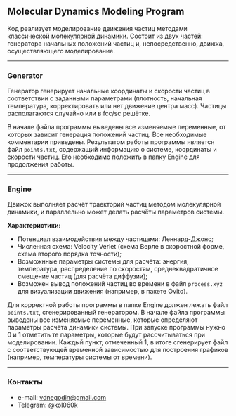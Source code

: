 ## Molecular Dynamics Modeling Program

Код реализует моделирование движения частиц методами классической молекулярной динамики. Состоит из двух частей: генератора начальных положений частиц и, непосредственно, движка, осуществляющего моделирование.

-----

### Generator

Генератор генерирует начальные координаты и скорости частиц в соответствии с заданными параметрами (плотность, начальная температура, корректировать или нет движение центра масс). Частицы располагаются случайно или в fcc/sc решётке.

В начале файла программы выведены все изменяемые переменные, от которых зависит генерация положений частиц. Все необходимые комментарии приведены. Результатом работы программы является файл `points.txt`, содержащий информацию о системе, координаты и скорости частиц. Его необходимо положить в папку Engine для продолжения работы.

-----

### Engine

Движок выполняет расчёт траекторий частиц методом молекулярной динамики, и параллельно может делать расчёты параметров системы.

**Характеристики:**
* Потенциал взаимодействия между частицами: Леннард-Джонс;
* Численная схема: Velocity Verlet (схема Верле в скоростной форме, схема второго порядка точности);
* Возможнные параметры системы для расчёта: энергия, температура, распределение по скоростям, среднеквадратичное смещение частиц (для расчёта диффузии);
* Возможен вывод положений частиц во времени в файл `process.xyz` для визуализации движения (например, в пакете Ovito).

Для корректной работы программы в папке Engine должен лежать файл `points.txt`, сгенерированный генератором. В начале файла программы выведены все изменяемые переменные, которые определяют параметры расчёта динамики системы. При запуске программы нужно 0 и 1 отметить те параметры, которые будут рассчитываться при моделировании. Каждый пункт, отмеченный 1, в итоге сгенерирует файл с соответствующей временной зависимостью для построения графиков (например, температуры системы от времени).

-----

### Контакты

* e-mail: vdnegodin@gmail.com
* Telegram: @kol060k
